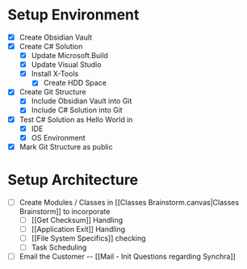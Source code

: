 # Setup Environment
- [x] Create Obsidian Vault
- [x] Create C# Solution
	- [x] Update Microsoft.Build
	- [x] Update Visual Studio
	- [x] Install X-Tools
		- [x] Create HDD Space
- [x] Create Git Structure 
	- [x] Include Obsidian Vault into Git
	- [x] Include C# Solution into Git
- [x] Test C# Solution as Hello World in
	- [x] IDE
	- [x] OS Environment
- [x] Mark Git Structure as public

# Setup Architecture
- [ ] Create Modules / Classes in [[Classes Brainstorm.canvas|Classes Brainstorm]] to incorporate
	- [ ] [[Get Checksum]] Handling
	- [ ] [[Application Exit]] Handling
	- [ ] [[File System Specifics]] checking 
	- [ ] Task Scheduling
- [ ] Email the Customer -- [[Mail - Init Questions regarding Synchra]]
